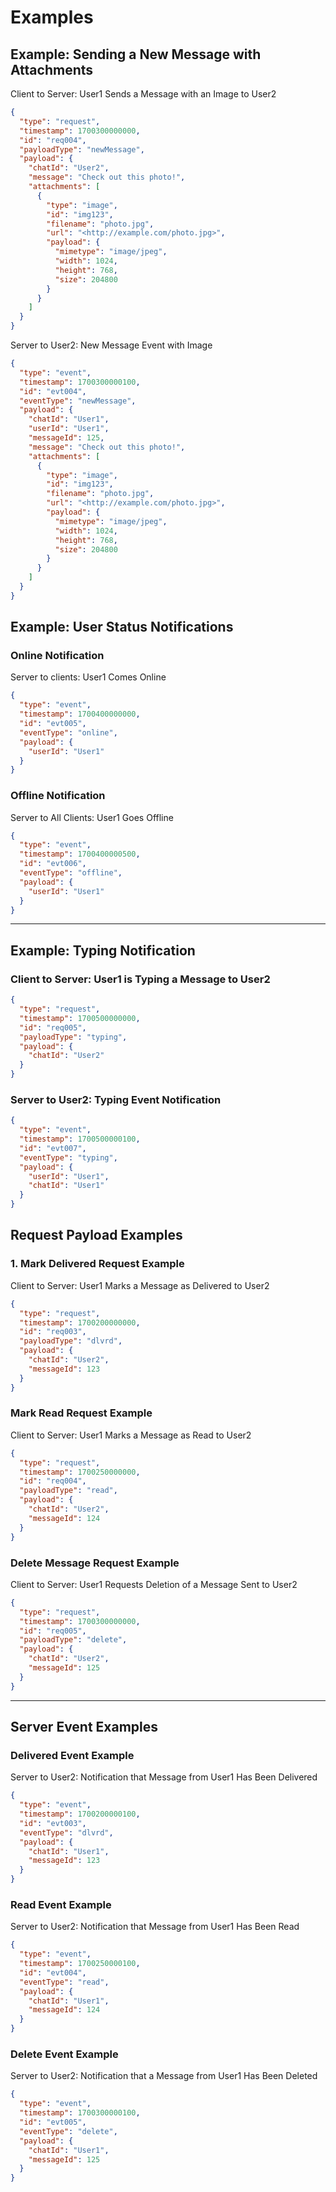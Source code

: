 # Examples

## Example: Sending a New Message with Attachments

Client to Server: User1 Sends a Message with an Image to User2

```json
{
  "type": "request",
  "timestamp": 1700300000000,
  "id": "req004",
  "payloadType": "newMessage",
  "payload": {
    "chatId": "User2",
    "message": "Check out this photo!",
    "attachments": [
      {
        "type": "image",
        "id": "img123",
        "filename": "photo.jpg",
        "url": "<http://example.com/photo.jpg>",
        "payload": {
          "mimetype": "image/jpeg",
          "width": 1024,
          "height": 768,
          "size": 204800
        }
      }
    ]
  }
}

```

Server to User2: New Message Event with Image

```json
{
  "type": "event",
  "timestamp": 1700300000100,
  "id": "evt004",
  "eventType": "newMessage",
  "payload": {
    "chatId": "User1",
    "userId": "User1",
    "messageId": 125,
    "message": "Check out this photo!",
    "attachments": [
      {
        "type": "image",
        "id": "img123",
        "filename": "photo.jpg",
        "url": "<http://example.com/photo.jpg>",
        "payload": {
          "mimetype": "image/jpeg",
          "width": 1024,
          "height": 768,
          "size": 204800
        }
      }
    ]
  }
}

```

## Example: User Status Notifications

### Online Notification

Server to clients: User1 Comes Online

```json
{
  "type": "event",
  "timestamp": 1700400000000,
  "id": "evt005",
  "eventType": "online",
  "payload": {
    "userId": "User1"
  }
}

```

### Offline Notification

Server to All Clients: User1 Goes Offline

```json
{
  "type": "event",
  "timestamp": 1700400000500,
  "id": "evt006",
  "eventType": "offline",
  "payload": {
    "userId": "User1"
  }
}

```

---

## Example: Typing Notification

### Client to Server: User1 is Typing a Message to User2

```json
{
  "type": "request",
  "timestamp": 1700500000000,
  "id": "req005",
  "payloadType": "typing",
  "payload": {
    "chatId": "User2"
  }
}

```

### Server to User2: Typing Event Notification

```json
{
  "type": "event",
  "timestamp": 1700500000100,
  "id": "evt007",
  "eventType": "typing",
  "payload": {
    "userId": "User1",
    "chatId": "User1"
  }
}

```

## Request Payload Examples

### 1. Mark Delivered Request Example

Client to Server: User1 Marks a Message as Delivered to User2

```json
{
  "type": "request",
  "timestamp": 1700200000000,
  "id": "req003",
  "payloadType": "dlvrd",
  "payload": {
    "chatId": "User2",
    "messageId": 123
  }
}
```

### Mark Read Request Example

Client to Server: User1 Marks a Message as Read to User2

```json
{
  "type": "request",
  "timestamp": 1700250000000,
  "id": "req004",
  "payloadType": "read",
  "payload": {
    "chatId": "User2",
    "messageId": 124
  }
}
```

### Delete Message Request Example

Client to Server: User1 Requests Deletion of a Message Sent to User2

```json
{
  "type": "request",
  "timestamp": 1700300000000,
  "id": "req005",
  "payloadType": "delete",
  "payload": {
    "chatId": "User2",
    "messageId": 125
  }
}
```

---

## Server Event Examples

### Delivered Event Example

Server to User2: Notification that Message from User1 Has Been Delivered

```json
{
  "type": "event",
  "timestamp": 1700200000100,
  "id": "evt003",
  "eventType": "dlvrd",
  "payload": {
    "chatId": "User1",
    "messageId": 123
  }
}
```

### Read Event Example

Server to User2: Notification that Message from User1 Has Been Read

```json
{
  "type": "event",
  "timestamp": 1700250000100,
  "id": "evt004",
  "eventType": "read",
  "payload": {
    "chatId": "User1",
    "messageId": 124
  }
}
```

### Delete Event Example

Server to User2: Notification that a Message from User1 Has Been Deleted

```json
{
  "type": "event",
  "timestamp": 1700300000100,
  "id": "evt005",
  "eventType": "delete",
  "payload": {
    "chatId": "User1",
    "messageId": 125
  }
}
```
